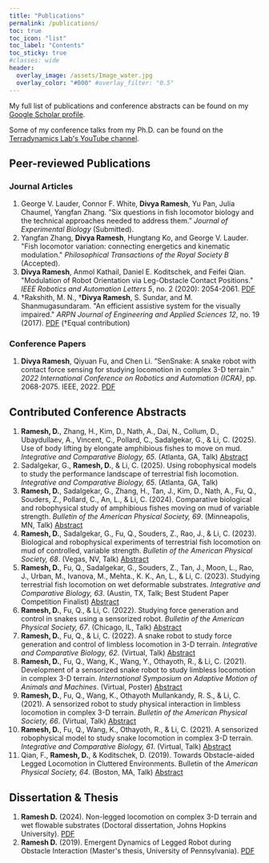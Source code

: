 ```yaml
---
title: "Publications"
permalink: /publications/
toc: true
toc_icon: "list"
toc_label: "Contents"
toc_sticky: true
#classes: wide
header:
  overlay_image: /assets/Image_water.jpg
  overlay_color: "#000" #overlay_filter: "0.5"
---
```


My full list of publications and conference abstracts can be found on my [Google Scholar profile](https://scholar.google.com/citations?user=sdDxVQoAAAAJ&hl=en).

Some of my conference talks from my Ph.D. can be found on the [Terradynamics Lab's YouTube channel](https://www.youtube.com/@terradynamicslab).

## Peer-reviewed Publications

### Journal Articles

1.  George V. Lauder, Connor F. White, **Divya Ramesh**, Yu Pan, Julia Chaumel, Yangfan Zhang. ”Six questions in fish locomotor
biology and the technical approaches needed to address them.” *Journal of Experimental Biology* (Submitted).
2.  Yangfan Zhang, **Divya Ramesh**, Hungtang Ko, and George V. Lauder. "Fish locomotor variation: connecting energetics and
kinematic modulation." *Philosophical Transactions of the Royal Society B* (Accepted).
3. **Divya Ramesh**, Anmol Kathail, Daniel E. Koditschek, and Feifei Qian. "Modulation of Robot Orientation via Leg-Obstacle
Contact Positions." *IEEE Robotics and Automation Letters 5*, no. 2 (2020): 2054-2061. [PDF](https://ieeexplore.ieee.org/stamp/stamp.jsp?tp=&arnumber=8977332)
4. †Rakshith, M. N., †**Divya Ramesh**, S. Sundar, and M. Shanmugasundaram. "An efficient assistive system for the visually impaired."
*ARPN Journal of Engineering and Applied Sciences 12*, no. 19 (2017). [PDF](https://www.arpnjournals.org/jeas/research_papers/rp_2017/jeas_1017_6390.pdf) (†Equal contribution)

### Conference Papers

1. **Divya Ramesh**, Qiyuan Fu, and Chen Li. ”SenSnake: A snake robot with contact force sensing for studying locomotion in
complex 3-D terrain.” *2022 International Conference on Robotics and Automation (ICRA)*, pp. 2068-2075. IEEE, 2022. [PDF](https://ieeexplore.ieee.org/stamp/stamp.jsp?tp=&arnumber=9812159)

## Contributed Conference Abstracts

1. **Ramesh, D.**, Zhang, H., Kim, D., Nath, A., Dai, N., Collum, D., Ubaydullaev, A., Vincent, C., Pollard, C., Sadalgekar, G., & Li,
C. (2025). Use of body lifting by elongate amphibious fishes to move on mud. *Integrative and Comparative Biology, 65*. (Atlanta,
GA, Talk) [Abstract](https://watermark02.silverchair.com/icaf004.pdf?token=AQECAHi208BE49Ooan9kkhW_Ercy7Dm3ZL_9Cf3qfKAc485ysgAAA3owggN2BgkqhkiG9w0BBwagggNnMIIDYwIBADCCA1wGCSqGSIb3DQEHATAeBglghkgBZQMEAS4wEQQMzmYmSE2KT_JQUHRTAgEQgIIDLQraW__Dg_V9adQaa8ep5-ytKQstxsnbVOsXLfBQbwVfWUyqlFlNgiAzqeX98OSUYXa4hCrB4Ce28DksqcJAi-AzZ9yYz7o9tYlYY5bSIwNaPFOMHVoa64ZxWVjd4-UlQsAMIZBjxuZznbYwSRm6tKM9sAHL9e2DW8nNTGA2oA54ia05NsE4hPHLnk_C0xKKo0rGZ-6nANa5B5miGuU4BZOAZQQNOYI-8yRlqEUUPmT86W1s0f9j_vRGxTnxTFdLrJQliXyG-zpLB2RS1QYANK77zqUlKSskHhWXhcH9_DEEF_NvEtDIT63h7_NzSI9OEWUVy9WpXlC9Gs9BjnipQIZZrUFEw7tP4Nmjrd8eyFep3ED5_4IEGy1RBA2kPpX368xxl4mK03rA4bRPsT8mG_3ddcv7HJVTMMsMJcGo_MglMat98a27IDzR9eSRl_LtD-1hNPDt8G-CqR2Z5xB6HFEauK4mQPSAMI6_NsstAVjxSwa4tlhSCdKjcBecGKsF5XyvpIyyR1R3wGOmWxT7MFpGStSS6Tim3L9P9OI7vu_Xq-fsLMfnFJxEmdgrZEDnJCNQpet2jmtJepyRXvju3WoKXP1dqXPW8A4Hqr3Ct4BKdQmFxbI-OmOy02UNGs3yrg6S5QsyNPzJEfURbdm0C7FtwVXDB87aYkIbUKUy9zDzB6hOasbIGFt4KGqfqd8bSAPhtQXjcqPLhk0W7N-3lxOQDNTGlcFIQcXz2Y17jzmj1LWRVh0ojpH8TFGso11fm33a0Ee3qVlNVkLQeb058OekthLQdDeTwwJc9GbWBmQDgiAg6vHOp4XXxW_w1NrIRw4RBLj9ckMRJuDxvDhL-8eTlUAV9mUr1C8WR_TidqQWyqADThVGb2pYffN0xgWpvWrLo0fqn29GY4gR82zdVmnu2wT_7JXzWbUT6zlXa2mxQLwxyilrlnlLbI2FMwXyypMZpwMC7PgDcQ-WdJBoqrwGK3mZSSBWHi-xOErNoPnyey22XNzDbcPfpnrXIoisxb8Pqos9xQ-DJP2Yg8THb4GnypVnuy6diJ_PGW24rSgKYJxripXJD_rL0IdSWw)
2. Sadalgekar, G., **Ramesh, D.**, & Li, C. (2025). Using robophysical models to study the performance landscape of terrestrial fish
locomotion. *Integrative and Comparative Biology, 65*. (Atlanta, GA, Talk)
3. **Ramesh, D.**, Sadalgekar, G., Zhang, H., Tan, J., Kim, D., Nath, A., Fu, Q., Souders, Z., Pollard, C., An, L., & Li, C. (2024).
Comparative biological and robophysical study of amphibious fishes moving on mud of variable strength. *Bulletin of the American
Physical Society, 69*. (Minneapolis, MN, Talk) [Abstract](https://meetings.aps.org/Meeting/MAR24/Session/G38.12)
3. **Ramesh, D.**, Sadalgekar, G., Fu, Q., Souders, Z., Rao, J., & Li, C. (2023). Biological and robophysical experiments of terrestrial
fish locomotion on mud of controlled, variable strength. *Bulletin of the American Physical Society, 68*. (Vegas, NV, Talk) [Abstract](https://meetings.aps.org/Meeting/MAR23/Session/S10.11)
3. **Ramesh, D.**, Fu, Q., Sadalgekar, G., Souders, Z., Tan, J., Moon, L., Rao, J., Urban, M., Ivanova, M., Mehta., K. K., An, L., & Li,
C. (2023). Studying terrestrial fish locomotion on wet deformable substrates. *Integrative and Comparative Biology, 63*. (Austin,
TX, Talk; Best Student Paper Competition Finalist) [Abstract](https://www.xcdsystem.com/sicb/program/5X9OIbU/index.cfm?pgid=377&sid=9037&abid=33132)
3. **Ramesh, D.**, Fu, Q., & Li, C. (2022). Studying force generation and control in snakes using a sensorized robot. *Bulletin of the
American Physical Society, 67*. (Chicago, IL, Talk) [Abstract](https://meetings.aps.org/Meeting/MAR22/Session/K03.12)
3. **Ramesh, D.**, Fu, Q., & Li, C. (2022). A snake robot to study force generation and control of limbless locomotion in 3-D terrain.
*Integrative and Comparative Biology, 62*. (Virtual, Talk) [Abstract](https://sicb.burkclients.com/meetings/2022/schedule/abstractdetails.php?id=514)
3. **Ramesh, D.**, Fu, Q., Wang, K., Wang, Y., Othayoth, R., & Li, C. (2021). Development of a sensorized snake robot to study
limbless locomotion in complex 3-D terrain. *International Symposium on Adaptive Motion of Animals and Machines*. (Virtual,
Poster) [Abstract](https://web.archive.org/web/20220725212059id_/https:/ir.library.osaka-u.ac.jp/repo/ouka/all/84885/s60b5360e27c7d.pdf)
3. **Ramesh, D.**, Fu, Q., Wang, K., Othayoth Mullankandy, R. S., & Li, C. (2021). A sensorized robot to study physical interaction in
limbless locomotion in complex 3-D terrain. *Bulletin of the American Physical Society, 66*. (Virtual, Talk) [Abstract](https://meetings.aps.org/Meeting/MAR21/Session/R14.6)
3. **Ramesh, D.**, Fu, Q., Wang, K., Othayoth, R., & Li, C. (2021). A sensorized robophysical model to study snake locomotion
in complex 3-D terrain. *Integrative and Comparative Biology, 61*. (Virtual, Talk) [Abstract](https://sicb.org/abstracts/a-sensorized-robophysical-model-to-study-snake-locomotion-in-complex-3-d-terrain/)
3. Qian, F., **Ramesh, D.**, & Koditschek, D. (2019). Towards Obstacle-aided Legged Locomotion in Cluttered Environments. Bulletin
of the *American Physical Society, 64*. (Boston, MA, Talk) [Abstract](https://meetings.aps.org/Meeting/MAR19/Session/S64.14)

## Dissertation & Thesis

1. **Ramesh D.** (2024). Non-legged locomotion on complex 3-D terrain and wet flowable substrates (Doctoral dissertation, Johns Hopkins University). [PDF](https://jscholarship.library.jhu.edu/items/034d9c8b-dec8-44cb-9077-23ca4cdfb74e)
2. **Ramesh D.** (2019). Emergent Dynamics of Legged Robot during Obstacle Interaction (Master's thesis, University of Pennsylvania). [PDF](https://find.library.upenn.edu/catalog/9977572430803681?hld_id=22597515380003681)
